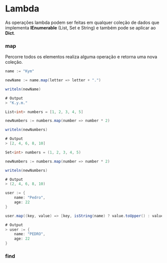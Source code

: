 # Lambda

As operações lambda podem ser feitas em qualquer coleção de dados que implementa **IEnumerable** \(List, Set e String\) e também pode se aplicar ao **Dict**.

### map

Percorre todos os elementos realiza alguma operação e retorna uma nova coleção.

```csharp
name := "Kym"

newName := name.map(letter => letter + ".")

writeln(newName)

# Output
> "K.y.m."
```

```csharp
List<int> numbers = [1, 2, 3, 4, 5]

newNumbers := numbers.map(number => number * 2)

writeln(newNumbers)

# Output
> [2, 4, 6, 8, 10]
```

```csharp
Set<int> numbers = (1, 2, 3, 4, 5)

newNumbers := numbers.map(number => number * 2)

writeln(newNumbers)

# Output
> (2, 4, 6, 8, 10)
```

```csharp
user := {
    name: "Pedro",
    age: 22
}

user.map((key, value) => [key, isString(name) ? value.toUpper() : value])

# Output
> user := {
    name: "PEDRO",
    age: 22
}
```

### find



